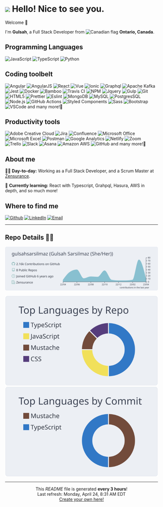 <h1><img src='https://emojis.slackmojis.com/emojis/images/1531849430/4246/blob-sunglasses.gif?1531849430' width='30'/> Hello! Nice to see you.</h1>

<p>Welcome 👋</p>

<p>I'm <b>Gulsah</b>, a Full Stack Developer from <img alt='Canadian flag' src='https://www.flaticon.com/svg/static/icons/svg/197/197430.svg' width='13'/> <b>Ontario, Canada</b>.</p>

<h2>Programming Languages</h2>
<p>
  <img alt='JavaScript' src='https://img.shields.io/badge/-JavaScript-F7DF1E?style=flat-square&logo=javascript&logoColor=black' />
  <img alt='TypeScript' src='https://img.shields.io/badge/-TypeScript-007ACC?style=flat-square&logo=typescript&logoColor=white' />
  <img alt='Python' src='https://img.shields.io/badge/-Python-3776AB?style=flat-square&logo=Python&logoColor=white' />
</p>

<h2>Coding toolbelt</h2>
<p>
  <img alt='Angular' src='https://img.shields.io/badge/-Angular-DD0031?style=flat-square&logo=Angular&logoColor=white' />
  <img alt='AngularJS' src='https://img.shields.io/badge/-AngularJS-E23237?style=flat-square&logo=angularjs&logoColor=white' />
  <img alt='React' src='https://img.shields.io/badge/-React-61DAFB?style=flat-square&logo=react&logoColor=black' />
  <img alt='Vue' src='https://img.shields.io/badge/-Vue.js-4FC08D?style=flat-square&logo=vue.js&logoColor=white' />
  <img alt='Ionic' src='https://img.shields.io/badge/-Ionic-3880FF?style=flat-square&logo=ionic&logoColor=white' />
  <img alt='Graphql' src='https://img.shields.io/badge/-Graphql-E10098?style=flat-square&logo=Graphql&logoColor=white' />
  <img alt='Apache Kafka' src='https://img.shields.io/badge/-Apache_Kafka-092E20?style=flat-square&logo=apache-kafka&logoColor=white' />
  <img alt='Jest' src='https://img.shields.io/badge/-Jest-C21325?style=flat-square&logo=jest&logoColor=white' />
  <img alt='Docker' src='https://img.shields.io/badge/-Docker-3776AB?style=flat-square&logo=docker&logoColor=white' />
  <img alt='Bamboo' src='https://img.shields.io/badge/-Bamboo-0052CC?style=flat-square&logo=Bamboo&logoColor=white' />
  <img alt='Travis CI' src='https://img.shields.io/badge/-Travis CI-3EAAAF?style=flat-square&logo=travis-ci&logoColor=white' />
  <img alt='NPM' src='https://img.shields.io/badge/-NPM-CB3837?style=flat-square&logo=npm&logoColor=white' />
  <img alt='Jquery' src='https://img.shields.io/badge/-jquery-0769AD?style=flat-square&logo=jquery&logoColor=white' />
  <img alt='Gulp' src='https://img.shields.io/badge/-Gulp-CB3837?style=flat-square&logo=Gulp&logoColor=white' />
  <img alt='Git' src='https://img.shields.io/badge/-Git-F05032?style=flat-square&logo=git&logoColor=white' />
  <img alt='HTML5' src='https://img.shields.io/badge/-HTML5-E34F26?style=flat-square&logo=html5&logoColor=white' />
  <img alt='Prettier' src='https://img.shields.io/badge/-Prettier-F7B93E?style=flat-square&logo=prettier&logoColor=black' />
  <img alt='Eslint' src='https://img.shields.io/badge/-Eslint-4B32C3?style=flat-square&logo=Eslint&logoColor=black' />
  <img alt='MongoDB' src='https://img.shields.io/badge/-MongoDB-47A248?style=flat-square&logo=mongodb&logoColor=white' />
  <img alt='MySQL' src='https://img.shields.io/badge/-MySQL-47A248?style=flat-square&logo=mysql&logoColor=white' />
  <img alt='PostgresSQL' src='https://img.shields.io/badge/-PostgresSQL-336791?style=flat-square&logo=postgresql&logoColor=white' />
  <img alt='Node.js' src='https://img.shields.io/badge/-Nodejs-339933?style=flat-square&logo=Node.js&logoColor=white' />
  <img alt='GitHub Actions' src='https://img.shields.io/badge/-Github_Actions-2088FF?style=flat-square&logo=github-actions&logoColor=white' />
  <img alt='Styled Components' src='https://img.shields.io/badge/-Styled_Components-DB7093?style=flat-square&logo=styled-components&logoColor=white' />
  <img alt='Sass' src='https://img.shields.io/badge/-Sass-CC6699?style=flat-square&logo=sass&logoColor=white' />
  <img alt='Bootstrap' src='https://img.shields.io/badge/-Bootstrap-563D7C?style=flat-square&logo=bootstrap&logoColor=white' />
  <img alt='VSCode' src='https://img.shields.io/badge/-VSCode-007ACC?style=flat-square&logo=Visual-Studio-Code&logoColor=white' />
  and many more!🌟
</p>

<h2>Productivity tools</h2>


<p>
  <img alt='Adobe Creative Cloud' src='https://img.shields.io/badge/-Adobe_Creative_Cloud-DA1F26?style=flat-square&logo=adobe-creative-cloud&logoColor=white' />
  <img alt='Jira' src='https://img.shields.io/badge/-Jira-0052CC?style=flat-square&logo=jira&logoColor=white' />
  <img alt='Confluence' src='https://img.shields.io/badge/-Confluence-172B4D?style=flat-square&logo=confluence&logoColor=white' />
  <img alt='Microsoft Office' src='https://img.shields.io/badge/-Microsoft_Office-D83B01?style=flat-square&logo=microsoft-office&logoColor=white' />
  <img alt='Microsoft Excel' src='https://img.shields.io/badge/-Microsoft_Excel-217346?style=flat-square&logo=microsoft-excel&logoColor=white' />
  <img alt='Postman' src='https://img.shields.io/badge/-Postman-FF6C37?style=flat-square&logo=postman&logoColor=white' />
  <img alt='Google Analytics' src='https://img.shields.io/badge/-Google_Analytics-E37400?style=flat-square&logo=google-analytics&logoColor=white' />
  <img alt='Netlify' src='https://img.shields.io/badge/-Netlify-00C7B7?style=flat-square&logo=netlify&logoColor=white' />
  <img alt='Zoom' src='https://img.shields.io/badge/-Zoom-2D8CFF?style=flat-square&logo=zoom&logoColor=white' />
  <img alt='Trello' src='https://img.shields.io/badge/-Trello-0079BF?style=flat-square&logo=trello&logoColor=white' />
  <img alt='Slack' src='https://img.shields.io/badge/-Slack-4A154B?style=flat-square&logo=slack&logoColor=white' />
  <img alt='Asana' src='https://img.shields.io/badge/-Asana-273347?style=flat-square&logo=asana&logoColor=white' />
  <img alt='Amazon AWS' src='https://img.shields.io/badge/-Amazon_AWS-232F3E?style=flat-square&logo=amazon-aws&logoColor=white' />
  <img alt='GitHub' src='https://img.shields.io/badge/-GitHub-181717?style=flat-square&logo=github&logoColor=white' />
    and many more!🌟
</p>

<h2>About me</h2>

<p>👩‍💻 <b>Day-to-day:</b> Working as a Full Stack Developer, and a Scrum Master at <a href='https://www.zensurance.com/' target='_blank'>Zensurance</a>.</p>

<p>🌱 <b>Currently learning:</b> React with Typescript, Grahpql, Hasura, AWS in depth, and so much more!</p>

<h2>Where to find me</h2>

<p>
  <a href='https://github.com/gulsahsarsilmaz' target='_blank'><img alt='Github' src='https://img.shields.io/badge/GitHub-%2312100E.svg?&style=for-the-badge&logo=Github&logoColor=white' /></a>
  <a href='https://www.linkedin.com/in/gulsah-s/' target='_blank'><img alt='LinkedIn' src='https://img.shields.io/badge/linkedin-%230077B5.svg?&style=for-the-badge&logo=linkedin&logoColor=white' /></a>
  <a href='mailto:sarsilmazgulsah@gmail.com' target='_blank'><img alt='Email' src='https://img.shields.io/badge/email-D14836.svg?&style=for-the-badge&logo=gmail&logoColor=white' /></a>
</p>


---
<h2>Repo Details 👩‍💻</h2>
<div align="center">

[![](https://raw.githubusercontent.com/gulsahsarsilmaz/gulsahsarsilmaz/master/profile-summary-card-output/nord_bright/0-profile-details.svg)](https://github.com/vn7n24fzkq/github-profile-summary-cards)

[![](https://raw.githubusercontent.com/gulsahsarsilmaz/gulsahsarsilmaz/master/profile-summary-card-output/nord_bright/1-repos-per-language.svg)](https://github.com/vn7n24fzkq/github-profile-summary-cards) 
[![](https://raw.githubusercontent.com/gulsahsarsilmaz/gulsahsarsilmaz/master/profile-summary-card-output/nord_bright/2-most-commit-language.svg)](https://github.com/vn7n24fzkq/github-profile-summary-cards)
</div>

---

<p align='center'>
  This <i>README</i> file is generated <b>every 3 hours</b>!</br>Last refresh: Monday, April 24, 8:31 AM EDT<br /><a href='https://medium.com/@th.guibert/how-to-create-a-self-updating-readme-md-for-your-github-profile-f8b05744ca91'>Create your own here!</a>
</p>